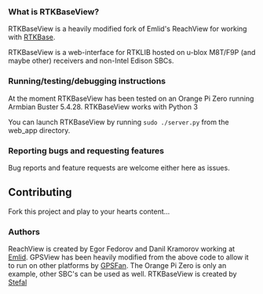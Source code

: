 ### What is RTKBaseView?

RTKBaseView is a heavily modified fork of Emlid's ReachView for working with [RTKBase](https://github.com/Stefal/rtkbase).

RTKBaseView is a web-interface for RTKLIB hosted on u-blox M8T/F9P (and maybe other) receivers and non-Intel Edison SBCs.

### Running/testing/debugging instructions

At the moment RTKBaseView has been tested on an Orange Pi Zero running Armbian Buster 5.4.28. 
RTKBaseView works with Python 3

You can launch RTKBaseView by running `sudo ./server.py` from the web_app directory.

### Reporting bugs and requesting features

Bug reports and feature requests are welcome either here as issues.

## Contributing

Fork this project and play to your hearts content...

### Authors

ReachView is created by Egor Fedorov and Danil Kramorov working at [Emlid](https://emlid.com/).
GPSView has been heavily modified from the above code to allow it to run on other platforms by [GPSFan](https://github.com/GPSFan/ReachView). The Orange Pi Zero is only an example, other SBC's can be used as well.
RTKBaseView is created by [Stefal](https://github.com/Stefal/rtkbase)
